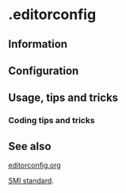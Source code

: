 # .editorconfig

## Information

## Configuration

## Usage, tips and tricks

### Coding tips and tricks

## See also

[editorconfig.org](https://editorconfig.org/)

[SMI standard](../resources/.editorconfig).
